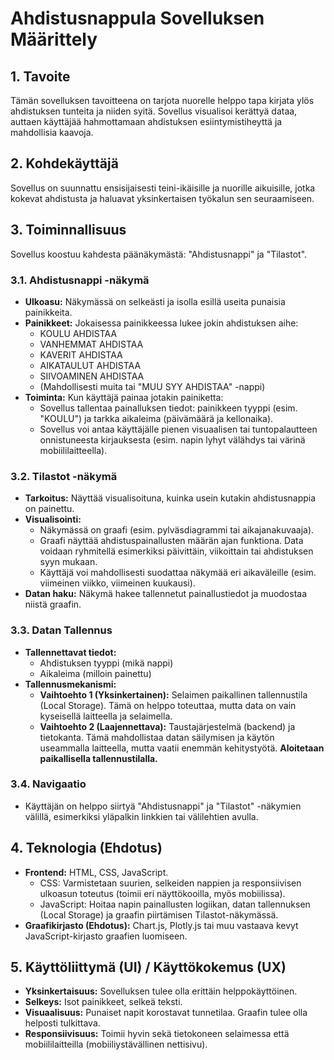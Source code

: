 # Ahdistusnappula Sovelluksen Määrittely

## 1. Tavoite

Tämän sovelluksen tavoitteena on tarjota nuorelle helppo tapa kirjata ylös ahdistuksen tunteita ja niiden syitä. Sovellus visualisoi kerättyä dataa, auttaen käyttäjää hahmottamaan ahdistuksen esiintymistiheyttä ja mahdollisia kaavoja.

## 2. Kohdekäyttäjä

Sovellus on suunnattu ensisijaisesti teini-ikäisille ja nuorille aikuisille, jotka kokevat ahdistusta ja haluavat yksinkertaisen työkalun sen seuraamiseen.

## 3. Toiminnallisuus

Sovellus koostuu kahdesta päänäkymästä: "Ahdistusnappi" ja "Tilastot".

### 3.1. Ahdistusnappi -näkymä

*   **Ulkoasu:** Näkymässä on selkeästi ja isolla esillä useita punaisia painikkeita.
*   **Painikkeet:** Jokaisessa painikkeessa lukee jokin ahdistuksen aihe:
    *   KOULU AHDISTAA
    *   VANHEMMAT AHDISTAA
    *   KAVERIT AHDISTAA
    *   AIKATAULUT AHDISTAA
    *   SIIVOAMINEN AHDISTAA
    *   (Mahdollisesti muita tai "MUU SYY AHDISTAA" -nappi)
*   **Toiminta:** Kun käyttäjä painaa jotakin painiketta:
    *   Sovellus tallentaa painalluksen tiedot: painikkeen tyyppi (esim. "KOULU") ja tarkka aikaleima (päivämäärä ja kellonaika).
    *   Sovellus voi antaa käyttäjälle pienen visuaalisen tai tuntopalautteen onnistuneesta kirjauksesta (esim. napin lyhyt välähdys tai värinä mobiililaitteella).

### 3.2. Tilastot -näkymä

*   **Tarkoitus:** Näyttää visualisoituna, kuinka usein kutakin ahdistusnappia on painettu.
*   **Visualisointi:**
    *   Näkymässä on graafi (esim. pylväsdiagrammi tai aikajanakuvaaja).
    *   Graafi näyttää ahdistuspainallusten määrän ajan funktiona. Data voidaan ryhmitellä esimerkiksi päivittäin, viikoittain tai ahdistuksen syyn mukaan.
    *   Käyttäjä voi mahdollisesti suodattaa näkymää eri aikaväleille (esim. viimeinen viikko, viimeinen kuukausi).
*   **Datan haku:** Näkymä hakee tallennetut painallustiedot ja muodostaa niistä graafin.

### 3.3. Datan Tallennus

*   **Tallennettavat tiedot:**
    *   Ahdistuksen tyyppi (mikä nappi)
    *   Aikaleima (milloin painettu)
*   **Tallennusmekanismi:**
    *   **Vaihtoehto 1 (Yksinkertainen):** Selaimen paikallinen tallennustila (Local Storage). Tämä on helppo toteuttaa, mutta data on vain kyseisellä laitteella ja selaimella.
    *   **Vaihtoehto 2 (Laajennettava):** Taustajärjestelmä (backend) ja tietokanta. Tämä mahdollistaa datan säilymisen ja käytön useammalla laitteella, mutta vaatii enemmän kehitystyötä. **Aloitetaan paikallisella tallennustilalla.**

### 3.4. Navigaatio

*   Käyttäjän on helppo siirtyä "Ahdistusnappi" ja "Tilastot" -näkymien välillä, esimerkiksi yläpalkin linkkien tai välilehtien avulla.

## 4. Teknologia (Ehdotus)

*   **Frontend:** HTML, CSS, JavaScript.
    *   CSS: Varmistetaan suurien, selkeiden nappien ja responsiivisen ulkoasun toteutus (toimii eri näyttökooilla, myös mobiilissa).
    *   JavaScript: Hoitaa napin painallusten logiikan, datan tallennuksen (Local Storage) ja graafin piirtämisen Tilastot-näkymässä.
*   **Graafikirjasto (Ehdotus):** Chart.js, Plotly.js tai muu vastaava kevyt JavaScript-kirjasto graafien luomiseen.

## 5. Käyttöliittymä (UI) / Käyttökokemus (UX)

*   **Yksinkertaisuus:** Sovelluksen tulee olla erittäin helppokäyttöinen.
*   **Selkeys:** Isot painikkeet, selkeä teksti.
*   **Visuaalisuus:** Punaiset napit korostavat tunnetilaa. Graafin tulee olla helposti tulkittava.
*   **Responsiivisuus:** Toimii hyvin sekä tietokoneen selaimessa että mobiililaitteilla (mobiiliystävällinen nettisivu).
